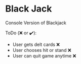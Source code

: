 # Black Jack
Console Version of Blackjack

ToDo (:x: or :heavy_check_mark:):
- User gets delt cards :x:
- User chooses hit or stand :x:
- User can quit game anytime :x:


